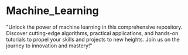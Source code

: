 # Machine_Learning
"Unlock the power of machine learning in this comprehensive repository. Discover cutting-edge algorithms, practical applications, and hands-on tutorials to propel your skills and projects to new heights. Join us on the journey to innovation and mastery!"
